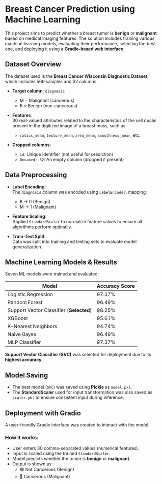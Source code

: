 #  Breast Cancer Prediction using Machine Learning

This project aims to predict whether a breast tumor is **benign** or **malignant** based on medical imaging features. The solution includes training various machine learning models, evaluating their performance, selecting the best one, and deploying it using a **Gradio-based web interface**.


## Dataset Overview

The dataset used is the **Breast Cancer Wisconsin Diagnostic Dataset**, which includes 569 samples and 32 columns:

- **Target column**: `diagnosis`  
  - M = Malignant (cancerous)  
  - B = Benign (non-cancerous)

- **Features**:  
  30 real-valued attributes related to the characteristics of the cell nuclei present in the digitized image of a breast mass, such as:
  - `radius_mean`, `texture_mean`, `area_mean`, `smoothness_mean`, etc.
  
- **Dropped columns**:  
  - `id`: Unique identifier (not useful for prediction)  
  - `Unnamed: 32`: An empty column (dropped if present)


## Data Preprocessing

- **Label Encoding**:  
  The `diagnosis` column was encoded using `LabelEncoder`, mapping:
  - B → 0 (Benign)
  - M → 1 (Malignant)

- **Feature Scaling**:  
  Applied `StandardScaler` to normalize feature values to ensure all algorithms perform optimally.

- **Train-Test Split**:  
  Data was split into training and testing sets to evaluate model generalization.


## Machine Learning Models & Results

Seven ML models were trained and evaluated:

| Model               | Accuracy Score |
|--------------------|----------------|
| Logistic Regression | 97.37%         |
| Random Forest       | 96.49%         |
| Support Vector Classifier (**Selected**) | 98.25% |
| XGBoost             | 95.61%         |
| K-Nearest Neighbors | 94.74%         |
| Naive Bayes         | 96.49%         |
| MLP Classifier      | 97.37%         |

**Support Vector Classifier (SVC)** was selected for deployment due to its **highest accuracy**.

## Model Saving

- The best model (`SVC`) was saved using **Pickle** as `model.pkl`.
- The **StandardScaler** used for input transformation was also saved as `scaler.pkl` to ensure consistent input during inference.


## Deployment with Gradio

A user-friendly Gradio interface was created to interact with the model.

###  How it works:
- User enters 30 comma-separated values (numerical features).
- Input is scaled using the trained `StandardScaler`.
- Model predicts whether the tumor is **benign** or **malignant**.
- Output is shown as:
  - 🟢 Not Cancerous (Benign)
  - 🔴 Cancerous (Malignant)

